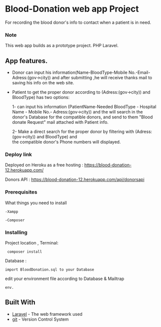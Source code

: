 # Blood-Donation web app Project 

For recording the blood donor's info to contact when a patient is in need.

### Note

This web app builds as a prototype project.
PHP Laravel.

## App features.
- Donor can input his information(Name-BloodType-Mobile No.-Email-Adress:(gov->city))
  and after submitting ,he will receive thanks mail to saving his info on the web site.

- Patient to get the proper donor according to (Adress:(gov->city)) and BloodType) has two options:

  1- can input his information (PatientName-Needed BloodType - Hospital Name - Mobile No.- Adress:(gov->city))
     and the will search in the donor's Database for the compatible donors, and send to them "Blood donate Request" mail
     attached with Patient info. 
     
  2- Make a direct search for the proper donor by filtering with (Adress:(gov->city)) and BloodType) and    
     the compatible donor's Phone numbers will displayed.


### Deploy link

Deployed on Heroku as a free hosting :
https://blood-donation-12.herokuapp.com/


Donors API : https://blood-donation-12.herokuapp.com/api/donorsapi


### Prerequisites

What things you need to install 

```
-Xampp
  
-Composer
```

### Installing


Project location , Terminal:
```
 composer install  
```

 Database :
```
import BloodDonation.sql to your Database 
```


edit your environment file according to Database & Mailtrap
```
env.
```





## Built With

* [Laravel](https://laravel.com/) - The web framework used
* [git](https://git-scm.com/) - Version Control System




